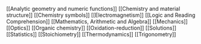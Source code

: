 

[[Analytic geometry and numeric functions]]
[[Chemistry and material structure]]
[[Chemistry symbols]]
[[Electromagnetism]]
[[Logic and Reading Comprehension]]
[[Mathematics, Arithmetic and Algebra]]
[[Mechanics]]
[[Optics]]
[[Organic chemistry]]
[[Oxidation-reduction]]
[[Solutions]]
[[Statistics]]
[[Stoichiometry]]
[[Thermodynamics]]
[[Trigonometry]]
